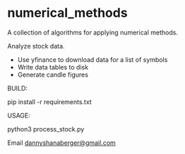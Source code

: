 # numerical_methods
A collection of algorithms for applying numerical methods.

Analyze stock data.
- Use yfinance to download data for a list of symbols
- Write data tables to disk
- Generate candle figures

BUILD:

pip install -r requirements.txt

USAGE:

python3 process_stock.py

Email dannyshanaberger@gmail.com
